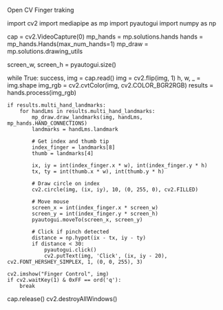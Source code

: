 Open CV Finger traking

import cv2
import mediapipe as mp
import pyautogui
import numpy as np

cap = cv2.VideoCapture(0)
mp_hands = mp.solutions.hands
hands = mp_hands.Hands(max_num_hands=1)
mp_draw = mp.solutions.drawing_utils

screen_w, screen_h = pyautogui.size()

while True:
    success, img = cap.read()
    img = cv2.flip(img, 1)
    h, w, _ = img.shape
    img_rgb = cv2.cvtColor(img, cv2.COLOR_BGR2RGB)
    results = hands.process(img_rgb)

    if results.multi_hand_landmarks:
        for handLms in results.multi_hand_landmarks:
            mp_draw.draw_landmarks(img, handLms, mp_hands.HAND_CONNECTIONS)
            landmarks = handLms.landmark

            # Get index and thumb tip
            index_finger = landmarks[8]
            thumb = landmarks[4]

            ix, iy = int(index_finger.x * w), int(index_finger.y * h)
            tx, ty = int(thumb.x * w), int(thumb.y * h)

            # Draw circle on index
            cv2.circle(img, (ix, iy), 10, (0, 255, 0), cv2.FILLED)

            # Move mouse
            screen_x = int(index_finger.x * screen_w)
            screen_y = int(index_finger.y * screen_h)
            pyautogui.moveTo(screen_x, screen_y)

            # Click if pinch detected
            distance = np.hypot(ix - tx, iy - ty)
            if distance < 30:
                pyautogui.click()
                cv2.putText(img, 'Click', (ix, iy - 20), cv2.FONT_HERSHEY_SIMPLEX, 1, (0, 0, 255), 3)

    cv2.imshow("Finger Control", img)
    if cv2.waitKey(1) & 0xFF == ord('q'):
        break

cap.release()
cv2.destroyAllWindows()

